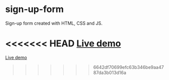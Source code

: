 # sign-up-form

Sign-up form created with HTML, CSS and JS.

<<<<<<< HEAD
<a href="https://emreipekci.github.io/sign-up-form/">Live demo</a>
=======
<a href="https://emreipekci.github.io/sign-up-form/">Live demo</a>
>>>>>>> 6642df70699efc63b346be9aa4787da3b013d16a
